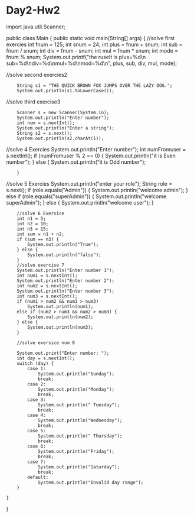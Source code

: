 # Day2-Hw2
import java.util.Scanner;


public class Main {
    public static void main(String[] args) {
//solve first exercies 
        int fnum = 125;
        int snum = 24;
        int plus = fnum + snum;
        int sub = fnum / snum;
        int div = fnum - snum;
        int mul = fnum * snum;
        int mode = fnum % snum;
        System.out.printf("the ruselt is plus=%d\n sub=%d\ndiv=%d\nmul=%d\nmod=%d\n", plus, sub, div, mul, mode);

//solve second exercies2

        String s1 = "THE QUICK BROWN FOX JUMPS OVER THE LAZY DOG.";
        System.out.println(s1.toLowerCase());

//solve third exercise3
        
        Scanner s = new Scanner(System.in);
        System.out.println("Enter number");
        int num = s.nextInt();
        System.out.println("Enter a string");
        String s2 = s.next();
        System.out.println(s2.charAt(1));

//solve 4 Exercies
        System.out.println("Enter number");
        int numFromuser = s.nextInt();
        if (numFromuser % 2 == 0) {
            System.out.println("it is Even number");
        } 
        else {
            System.out.println("it is Odd number");

        }
//solve 5 Exercies
        System.out.println("enter your role");
        String role = s.next();
        if (role.equals("Admin")) {
            System.out.println("welcome admin");
        } else if (role.equals("superAdmin")) {
            System.out.println("welcome superAdmin");
        } else {
            System.out.println("welcome user");
        }

        //solve 6 Exersice
        int n1 = 5;
        int n2 = 10;
        int n3 = 15;
        int sum = n1 + n2;
        if (sum == n3) {
            System.out.println("True");
        } else {
            System.out.println("false");
        }
        //solve exercise 7
        System.out.println("Enter number 1");
        int num1 = s.nextInt();
        System.out.println("Enter number 2");
        int num2 = s.nextInt();
        System.out.println("Enter number 3");
        int num3 = s.nextInt();
        if (num1 > num2 && num1 > num3)
            System.out.println(num1);
        else if (num2 > num3 && num2 > num3) {
            System.out.println(num2);
        } else {
            System.out.println(num3);
        }

        //solve exersice num 8

        System.out.print("Enter number: ");
        int day = s.nextInt();
        switch (day) {
            case 1:
                System.out.println("Sunday");
                break;
            case 2:
                System.out.println("Monday");
                break;
            case 3:
                System.out.println(" Tuesday");
                break;
            case 4:
                System.out.println("Wednesday");
                break;
            case 5:
                System.out.println(" Thursday");
                break;
            case 6:
                System.out.println("Friday");
                break;
            case 7:
                System.out.println("Saturday");
                break;
            default:
                System.out.println("Invalid day range");
        }

    }
}

